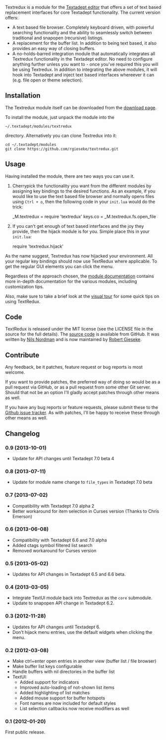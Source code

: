 Textredux is a module for the [Textadept editor](http://foicica.com/textadept/)
that offers a set of text based replacement interfaces for core Textadept
functionality. The current version offers:

* A text based file browser. Completely keyboard driven, with powerful searching
  functionality and the ability to seamlessly switch between traditional and
  snapopen (recursive) listings.
* A replacement for the buffer list. In addition to being text based, it also
  provides an easy way of closing buffers.
* A no-holds-barred integration module that automatically integrates all Textredux
  functionality in the Textadept editor. No need to configure anything further
  unless you want to - once you've required this you will be using Textredux.
  In addition to integrating the above modules, it will hook into Textadept and
  inject text based interfaces whereever it can (e.g. file open or theme selection).

## Installation

The Textredux module itself can be downloaded from the
[download page](https://github.com/rgieseke/textredux/tags).

To install the module, just unpack the module into the

    ~/.textadept/modules/textredux

directory.
Alternatively you can clone Textredux into it:

    cd ~/.textadept/modules
    git clone https://github.com/rgieseke/textredux.git

## Usage

Having installed the module, there are two ways you can use it.

1) Cherrypick the functionality you want from the different modules by assigning
key bindings to the desired functions. As an example, if you would like to use
the text based file browser and normally opens files using `Ctrl + o`, then the
following code in your `init.lua` would do the trick:

    _M.textredux = require 'textredux'
    keys.co = _M.textredux.fs.open_file

2) If you can't get enough of text based interfaces and the joy they provide,
then the hijack module is for you. Simple place this in your `init.lua`:

    require 'textredux.hijack'

As the name suggest, Textredux has now hijacked your environment. All your
regular key bindings should now use TextRedux where applicable. To get the
regular GUI elements you can click the menu.

Regardless of the approach chosen, the
[module documentation](./docs/index.html) contains more
in-depth documentation for the various modules, including customization tips.

Also, make sure to take a brief look at the [visual tour](tour.html) for some
quick tips on using TextRedux.

## Code

TextRedux is released under the MIT license (see the LICENSE file in the source
for the full details). The [source code](https://github.com/rgieseke/textredux)
is available from GitHub. It was written by
[Nils Nordman](https://github.com/nilnor)
and is now maintained by [Robert Gieseke](https://github.com/rgieseke).

## Contribute

Any feedback, be it patches, feature request or bug reports is most welcome.

If you want to provide patches, the preferred way of doing so would be as a pull
request via GitHub, or as a pull request from some other Git server. Should that
not be an option I'll gladly accept patches through other means as well.

If you have any bug reports or feature requests, please submit these to the
[Github issue tracker](https://github.com/rgieseke/textredux/issues). As with
patches, I'll be happy to receive these through other means as well.

## Changelog

### 0.9 (2013-10-01)

- Update for API changes until Textadept 7.0 beta 4

### 0.8 (2013-07-11)

- Update for module name change to `file_types` in Textadept 7.0 beta

### 0.7 (2013-07-02)

- Compatibility with Textadept 7.0 alpha 2
- Better workaround for item selection in Curses version
  (Thanks to Chris Emerson)

### 0.6 (2013-06-08)

- Compatibility with Textadept 6.6 and 7.0 alpha
- Added ctags symbol filtered list search
- Removed workaround for Curses version

### 0.5 (2013-05-02)

- Updates for API changes in Textadept 6.5 and 6.6 beta.

### 0.4 (2013-03-05)

- Integrate TextUI module back into Textredux as the `core` submodule.
- Update to snapopen API change in Textadept 6.2.

### 0.3 (2012-11-28)

- Updates for API changes until Textadept 6.
- Don't hijack menu entries, use the default widgets when clicking the menu.

### 0.2 (2012-03-08)

- Make ctrl+enter open entries in another view (buffer list / file browser)
- Make buffer list keys configurable
- Handle buffers with nil directories in the buffer list
- TextUI:
    - Added support for indicators
    - Improved auto-loading of not-shown list items
    - Added highlighting of list matches
    - Added mouse support for buffer hotspots
    - Font names are now included for default styles
    - List selection callbacks now receive modifiers as well

### 0.1 (2012-01-20)

First public release.
